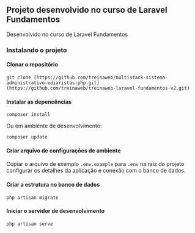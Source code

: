 ## Projeto desenvolvido no curso de Laravel Fundamentos

Desenvolvido no curso de Laravel Fundamentos

### Instalando o projeto

#### Clonar o repositório

```
git clone [https://github.com/treinaweb/multistack-sistema-administrativo-ediaristas-php.git](https://github.com/treinaweb/treinaweb-laravel-fundamentos-v2.git)
```

#### Instalar as depencências

```
composer install
```

Ou em ambiente de desenvolvimento:

```
composer update
```

#### Criar arquivo de configurações de ambiente

Copiar o arquivo de exemplo `.env.example` para `.env` na raiz do projeto
configurar os detalhes da aplicação e conexão com o banco de dados.

#### Criar a estrutura no banco de dados

```
php artisan migrate
```

#### Iniciar o servidor de desenvolvimento

```
php artisan serve
```
